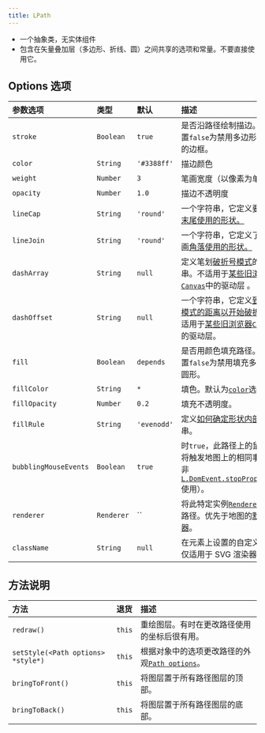 ```yaml
---
title: LPath
---
```


- 一个抽象类，无实体组件
- 包含在矢量叠加层（多边形、折线、圆）之间共享的选项和常量。不要直接使用它。

## Options 选项

| 参数选项              | 类型       | 默认        | 描述                                                                                                                                                                                                                                                                                     |
| :-------------------- | :--------- | :---------- | :--------------------------------------------------------------------------------------------------------------------------------------------------------------------------------------------------------------------------------------------------------------------------------------- |
| `stroke`              | `Boolean`  | `true`      | 是否沿路径绘制描边。将其设置`false`为禁用多边形或圆形的边框。                                                                                                                                                                                                                            |
| `color`               | `String`   | `'#3388ff'` | 描边颜色                                                                                                                                                                                                                                                                                 |
| `weight`              | `Number`   | `3`         | 笔画宽度（以像素为单位）                                                                                                                                                                                                                                                                 |
| `opacity`             | `Number`   | `1.0`       | 描边不透明度                                                                                                                                                                                                                                                                             |
| `lineCap`             | `String`   | `'round'`   | 一个字符串，它定义要在笔画[末尾使用的形状。](https://developer.mozilla.org/docs/Web/SVG/Attribute/stroke-linecap)                                                                                                                                                                        |
| `lineJoin`            | `String`   | `'round'`   | 一个字符串，它定义了要在笔画[角落使用的形状。](https://developer.mozilla.org/docs/Web/SVG/Attribute/stroke-linejoin)                                                                                                                                                                     |
| `dashArray`           | `String`   | `null`      | 定义笔划[破折号模式](https://developer.mozilla.org/docs/Web/SVG/Attribute/stroke-dasharray)的字符串。不适用于[某些旧浏览器](https://developer.mozilla.org/docs/Web/API/CanvasRenderingContext2D/setLineDash#Browser_compatibility)[`Canvas`](#canvas)中的驱动层 。                       |
| `dashOffset`          | `String`   | `null`      | 一个字符串，它定义[到破折号模式的距离以开始破折号](https://developer.mozilla.org/docs/Web/SVG/Attribute/stroke-dashoffset)。不适用于[某些旧浏览器](https://developer.mozilla.org/docs/Web/API/CanvasRenderingContext2D/setLineDash#Browser_compatibility)[`Canvas`](#canvas)中的驱动层。 |
| `fill`                | `Boolean`  | `depends`   | 是否用颜色填充路径。将其设置`false`为禁用填充多边形或圆形。                                                                                                                                                                                                                              |
| `fillColor`           | `String`   | `*`         | 填色。默认为[`color`](#path-color)选项 的值                                                                                                                                                                                                                                              |
| `fillOpacity`         | `Number`   | `0.2`       | 填充不透明度。                                                                                                                                                                                                                                                                           |
| `fillRule`            | `String`   | `'evenodd'` | 定义[如何确定形状内部的](https://developer.mozilla.org/docs/Web/SVG/Attribute/fill-rule)字符串。                                                                                                                                                                                         |
| `bubblingMouseEvents` | `Boolean`  | `true`      | 时`true`，此路径上的鼠标事件将触发地图上的相同事件（除非[`L.DomEvent.stopPropagation`](#domevent-stoppropagation)使用）。                                                                                                                                                                |
| `renderer`            | `Renderer` | ``          | 将此特定实例[`Renderer`](#renderer)用于此路径。优先于地图的[默认渲染器](#map-renderer)。                                                                                                                                                                                                 |
| `className`           | `String`   | `null`      | 在元素上设置的自定义类名。仅适用于 SVG 渲染器。                                                                                                                                                                                                                                          |

## 方法说明

| 方法                               | 退货   | 描述                                                           |
| :--------------------------------- | :----- | :------------------------------------------------------------- |
| `redraw()`                         | `this` | 重绘图层。有时在更改路径使用的坐标后很有用。                   |
| `setStyle(<Path options> *style*)` | `this` | 根据对象中的选项更改路径的外观[`Path options`](#path-option)。 |
| `bringToFront()`                   | `this` | 将图层置于所有路径图层的顶部。                                 |
| `bringToBack()`                    | `this` | 将图层置于所有路径图层的底部。                                 |
